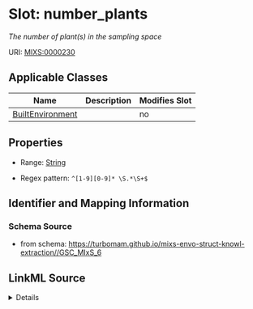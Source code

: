 # Slot: number_plants


_The number of plant(s) in the sampling space_



URI: [MIXS:0000230](https://w3id.org/mixs/0000230)



<!-- no inheritance hierarchy -->




## Applicable Classes

| Name | Description | Modifies Slot |
| --- | --- | --- |
[BuiltEnvironment](BuiltEnvironment.md) |  |  no  |







## Properties

* Range: [String](String.md)

* Regex pattern: `^[1-9][0-9]* \S.*\S+$`





## Identifier and Mapping Information







### Schema Source


* from schema: https://turbomam.github.io/mixs-envo-struct-knowl-extraction//GSC_MIxS_6




## LinkML Source

<details>
```yaml
name: number_plants
description: The number of plant(s) in the sampling space
title: number of houseplants
notes:
- number
from_schema: https://turbomam.github.io/mixs-envo-struct-knowl-extraction//GSC_MIxS_6
rank: 1000
slot_uri: MIXS:0000230
multivalued: false
alias: number_plants
domain_of:
- BuiltEnvironment
range: string
required: false
recommended: false
pattern: ^[1-9][0-9]* \S.*\S+$

```
</details>